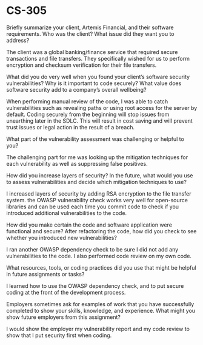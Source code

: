 # CS-305

Briefly summarize your client, Artemis Financial, and their software requirements. Who was the client? What issue did they want you to address?

The client was a global banking/finance service that required secure transactions and file transfers. They specifically wished for us to perform encryption and checksum verification for their file transfers.
  
What did you do very well when you found your client’s software security vulnerabilities? Why is it important to code securely? What value does software security add to a company’s overall wellbeing?

When performing manual review of the code, I was able to catch vulnerabilities such as revealing paths or using root access for the server by default. Coding securely from the beginning will stop issues from unearthing later in the SDLC. This will result in cost saving and will prevent trust issues or legal action in the result of a breach.
  
What part of the vulnerability assessment was challenging or helpful to you?
  
The challenging part for me was looking up the mitigation techniques for each vulnerability as well as suppressing false positives.
  
How did you increase layers of security? In the future, what would you use to assess vulnerabilities and decide which mitigation techniques to use?

I increased layers of security by adding RSA encryption to the file transfer system. the OWASP vulnerability check works very well for open-source libraries and can be used each time you commit code to check if you introduced additional vulnerabilities to the code.
  
How did you make certain the code and software application were functional and secure? After refactoring the code, how did you check to see whether you introduced new vulnerabilities?

I ran another OWASP dependency check to be sure I did not add any vulnerabilities to the code. I also performed code review on my own code.
  
What resources, tools, or coding practices did you use that might be helpful in future assignments or tasks?

I learned how to use the OWASP dependency check, and to put secure coding at the front of the development process.
  
Employers sometimes ask for examples of work that you have successfully completed to show your skills, knowledge, and experience. What might you show future employers from this assignment?

I would show the employer my vulnerability report and my code review to show that I put security first when coding.
